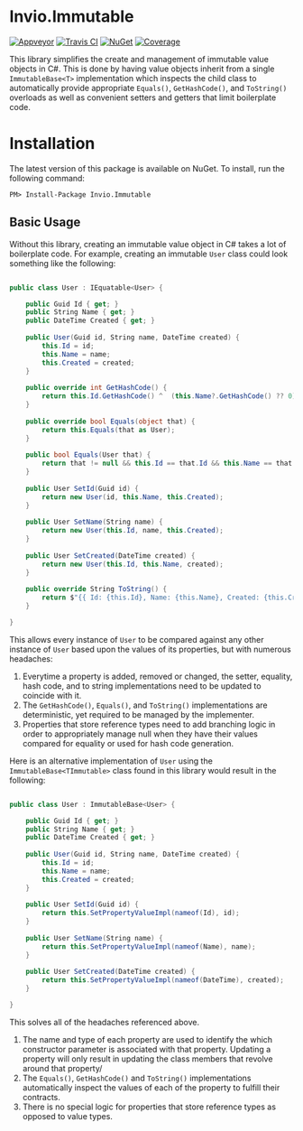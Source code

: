 # Invio.Immutable

[![Appveyor](https://ci.appveyor.com/api/projects/status/gop4980i5778689c/branch/master?svg=true)](https://ci.appveyor.com/project/invio/invio-immutable/branch/master)
[![Travis CI](https://img.shields.io/travis/invio/Invio.Immutable.svg?maxAge=3600&label=travis)](https://travis-ci.org/invio/Invio.Immutable)
[![NuGet](https://img.shields.io/nuget/v/Invio.Immutable.svg)](https://www.nuget.org/packages/Invio.Immutable/)
[![Coverage](https://coveralls.io/repos/github/invio/Invio.Immutable/badge.svg?branch=master)](https://coveralls.io/github/invio/Invio.Immutable?branch=master)

This library simplifies the create and management of immutable value objects in C#. This is done by having value objects inherit from a single `ImmutableBase<T>` implementation which inspects the child class to automatically provide appropriate `Equals()`, `GetHashCode()`, and `ToString()` overloads as well as convenient setters and getters that limit boilerplate code.

# Installation
The latest version of this package is available on NuGet. To install, run the following command:

```
PM> Install-Package Invio.Immutable
```

## Basic Usage

Without this library, creating an immutable value object in C# takes a lot of boilerplate code. For example, creating an immutable `User` class could look something like the following:

```cs

public class User : IEquatable<User> {

    public Guid Id { get; }
    public String Name { get; }
    public DateTime Created { get; }
    
    public User(Guid id, String name, DateTime created) {
        this.Id = id;
        this.Name = name;
        this.Created = created;
    }
    
    public override int GetHashCode() {
        return this.Id.GetHashCode() ^  (this.Name?.GetHashCode() ?? 0) ^ this.Created.GetHashCode();
    }
    
    public override bool Equals(object that) {
        return this.Equals(that as User);
    }
    
    public bool Equals(User that) {
        return that != null && this.Id == that.Id && this.Name == that.Name && this.Created == that.Created;
    }
    
    public User SetId(Guid id) {
        return new User(id, this.Name, this.Created);
    }
    
    public User SetName(String name) {
        return new User(this.Id, name, this.Created);
    }
    
    public User SetCreated(DateTime created) {
        return new User(this.Id, this.Name, created);
    }
    
    public override String ToString() {
        return $"{{ Id: {this.Id}, Name: {this.Name}, Created: {this.Created} }}"; 
    }

}
```

This allows every instance of `User` to be compared against any other instance of `User` based upon the values of its properties, but with numerous headaches:

1. Everytime a property is added, removed or changed, the setter, equality, hash code, and to string implementations need to be updated to coincide with it.
2. The `GetHashCode()`, `Equals()`, and `ToString()` implementations are deterministic, yet required to be managed by the implementer.
3. Properties that store reference types need to add branching logic in order to appropriately manage null when they have their values compared for equality or used for hash code generation.

Here is an alternative implementation of `User` using the `ImmutableBase<TImmutable>` class found in this library would result in the following:

```cs

public class User : ImmutableBase<User> {

    public Guid Id { get; }
    public String Name { get; }
    public DateTime Created { get; }
    
    public User(Guid id, String name, DateTime created) {
        this.Id = id;
        this.Name = name;
        this.Created = created;
    }
    
    public User SetId(Guid id) {
        return this.SetPropertyValueImpl(nameof(Id), id);
    }
    
    public User SetName(String name) {
        return this.SetPropertyValueImpl(nameof(Name), name);
    }
    
    public User SetCreated(DateTime created) {
        return this.SetPropertyValueImpl(nameof(DateTime), created);
    }

}
```

This solves all of the headaches referenced above.

1. The name and type of each property are used to identify the which constructor parameter is associated with that property. Updating a property will only result in updating the class members that revolve around that property/
2. The `Equals()`, `GetHashCode()` and `ToString()` implementations automatically inspect the values of each of the property to fulfill their contracts.
3. There is no special logic for properties that store reference types as opposed to value types.

